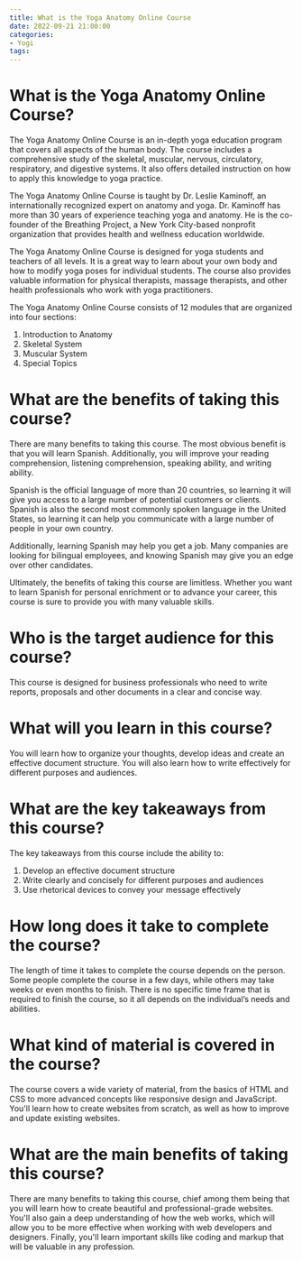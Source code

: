 ```yaml
---
title: What is the Yoga Anatomy Online Course
date: 2022-09-21 21:00:00
categories:
- Yogi
tags:
---
```



#  What is the Yoga Anatomy Online Course?

The Yoga Anatomy Online Course is an in-depth yoga education program that covers all aspects of the human body. The course includes a comprehensive study of the skeletal, muscular, nervous, circulatory, respiratory, and digestive systems. It also offers detailed instruction on how to apply this knowledge to yoga practice.

The Yoga Anatomy Online Course is taught by Dr. Leslie Kaminoff, an internationally recognized expert on anatomy and yoga. Dr. Kaminoff has more than 30 years of experience teaching yoga and anatomy. He is the co-founder of the Breathing Project, a New York City-based nonprofit organization that provides health and wellness education worldwide.

The Yoga Anatomy Online Course is designed for yoga students and teachers of all levels. It is a great way to learn about your own body and how to modify yoga poses for individual students. The course also provides valuable information for physical therapists, massage therapists, and other health professionals who work with yoga practitioners.

The Yoga Anatomy Online Course consists of 12 modules that are organized into four sections:

1) Introduction to Anatomy
2) Skeletal System
3) Muscular System
4) Special Topics

#  What are the benefits of taking this course? 

There are many benefits to taking this course. The most obvious benefit is that you will learn Spanish. Additionally, you will improve your reading comprehension, listening comprehension, speaking ability, and writing ability.

Spanish is the official language of more than 20 countries, so learning it will give you access to a large number of potential customers or clients. Spanish is also the second most commonly spoken language in the United States, so learning it can help you communicate with a large number of people in your own country.

Additionally, learning Spanish may help you get a job. Many companies are looking for bilingual employees, and knowing Spanish may give you an edge over other candidates.

Ultimately, the benefits of taking this course are limitless. Whether you want to learn Spanish for personal enrichment or to advance your career, this course is sure to provide you with many valuable skills.

#  Who is the target audience for this course?

This course is designed for business professionals who need to write reports, proposals and other documents in a clear and concise way.

# What will you learn in this course?

You will learn how to organize your thoughts, develop ideas and create an effective document structure. You will also learn how to write effectively for different purposes and audiences.

# What are the key takeaways from this course?

The key takeaways from this course include the ability to:
1. Develop an effective document structure
2. Write clearly and concisely for different purposes and audiences
3. Use rhetorical devices to convey your message effectively

#  How long does it take to complete the course?

The length of time it takes to complete the course depends on the person. Some people complete the course in a few days, while others may take weeks or even months to finish. There is no specific time frame that is required to finish the course, so it all depends on the individual’s needs and abilities.

#  What kind of material is covered in the course?

The course covers a wide variety of material, from the basics of HTML and CSS to more advanced concepts like responsive design and JavaScript. You'll learn how to create websites from scratch, as well as how to improve and update existing websites.

# What are the main benefits of taking this course?

There are many benefits to taking this course, chief among them being that you will learn how to create beautiful and professional-grade websites. You'll also gain a deep understanding of how the web works, which will allow you to be more effective when working with web developers and designers. Finally, you'll learn important skills like coding and markup that will be valuable in any profession.